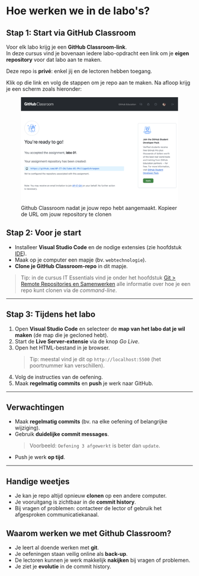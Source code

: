 # Hoe werken we in de labo's?

## Stap 1: Start via GitHub Classroom
Voor elk labo krijg je een **GitHub Classroom-link**.  
In deze cursus vind je bovenaan iedere labo-opdracht een link om je **eigen repository** voor dat labo aan te maken.

Deze repo is **privé**: enkel jij en de lectoren hebben toegang.

Klik op die link en volg de stappen om je repo aan te maken. Na afloop krijg je een scherm zoals hieronder:

<figure><img src="./.gitbook/assets/gh-classroom.png" alt=""><figcaption>Github Classroom nadat je jouw repo hebt aangemaakt. Kopieer de URL om jouw repository te clonen</figcaption></figure>

## Stap 2: Voor je start
- Installeer **Visual Studio Code** en de nodige extensies (zie hoofdstuk [IDE](/ide.md)).
- Maak op je computer een mapje (bv. `webtechnologie`).
- **Clone je GitHub Classroom-repo** in dit mapje.

> Tip: in de cursus IT Essentials vind je onder het hoofdstuk [Git > Remote Repositories en Samenwerken](https://apwt.gitbook.io/it-essentials/git/collaborating) alle informatie over hoe je een repo kunt clonen via de _command-line_.

---

## Stap 3: Tijdens het labo
1. Open **Visual Studio Code** en selecteer de **map van het labo dat je wil maken** (de map die je gecloned hebt).
2. Start de **Live Server-extensie** via de knop *Go Live*.
3. Open het HTML-bestand in je browser.
   > Tip: meestal vind je dit op `http://localhost:5500` (het poortnummer kan verschillen).
4. Volg de instructies van de oefening.
5. Maak **regelmatig commits** en **push** je werk naar GitHub.

---

## Verwachtingen
- Maak **regelmatig commits** (bv. na elke oefening of belangrijke wijziging).
- Gebruik **duidelijke commit messages**.
  > Voorbeeld: `Oefening 3 afgewerkt` is beter dan `update`.
- Push je werk **op tijd**.

---

## Handige weetjes
- Je kan je repo altijd opnieuw **clonen** op een andere computer.
- Je vooruitgang is zichtbaar in de **commit history**.
- Bij vragen of problemen: contacteer de lector of gebruik het afgesproken communicatiekanaal.

## Waarom werken we met Github Classroom?
- Je leert al doende werken met **git**.
- Je oefeningen staan veilig online als **back-up**.
- De lectoren kunnen je werk makkelijk **nakijken** bij vragen of problemen.
- Je ziet je **evolutie** in de commit history.
